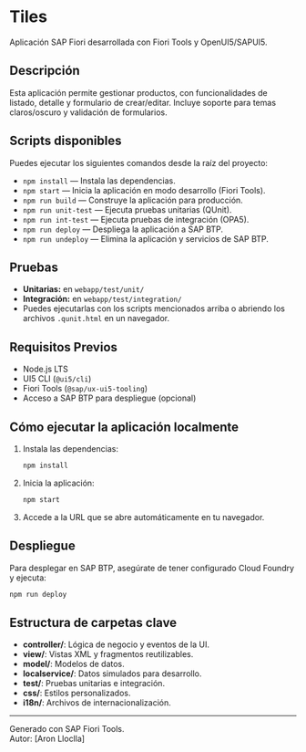 # Tiles

Aplicación SAP Fiori desarrollada con Fiori Tools y OpenUI5/SAPUI5.

## Descripción

Esta aplicación permite gestionar productos, con funcionalidades de listado, detalle y formulario de crear/editar. Incluye soporte para temas claros/oscuro y validación de formularios.

## Scripts disponibles

Puedes ejecutar los siguientes comandos desde la raíz del proyecto:

- `npm install` — Instala las dependencias.
- `npm start` — Inicia la aplicación en modo desarrollo (Fiori Tools).
- `npm run build` — Construye la aplicación para producción.
- `npm run unit-test` — Ejecuta pruebas unitarias (QUnit).
- `npm run int-test` — Ejecuta pruebas de integración (OPA5).
- `npm run deploy` — Despliega la aplicación a SAP BTP.
- `npm run undeploy` — Elimina la aplicación y servicios de SAP BTP.

## Pruebas

- **Unitarias:** en `webapp/test/unit/`
- **Integración:** en `webapp/test/integration/`
- Puedes ejecutarlas con los scripts mencionados arriba o abriendo los archivos `.qunit.html` en un navegador.

## Requisitos Previos

- Node.js LTS
- UI5 CLI (`@ui5/cli`)
- Fiori Tools (`@sap/ux-ui5-tooling`)
- Acceso a SAP BTP para despliegue (opcional)

## Cómo ejecutar la aplicación localmente

1. Instala las dependencias:
   ```sh
   npm install
   ```
2. Inicia la aplicación:
   ```sh
   npm start
   ```
3. Accede a la URL que se abre automáticamente en tu navegador.

## Despliegue

Para desplegar en SAP BTP, asegúrate de tener configurado Cloud Foundry y ejecuta:
```sh
npm run deploy
```

## Estructura de carpetas clave

- **controller/**: Lógica de negocio y eventos de la UI.
- **view/**: Vistas XML y fragmentos reutilizables.
- **model/**: Modelos de datos.
- **localservice/**: Datos simulados para desarrollo.
- **test/**: Pruebas unitarias e integración.
- **css/**: Estilos personalizados.
- **i18n/**: Archivos de internacionalización.

---

Generado con SAP Fiori Tools.  
Autor: [Aron Lloclla]